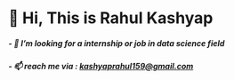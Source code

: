 #  👋 Hi, This is Rahul Kashyap
##### - 👀 I’m looking for a internship or job in data science field
##### - 📫 reach me via : kashyaprahul159@gmail.com

<!---
rahulk15/rahulk15 is a ✨ special ✨ repository because its `README.md` (this file) appears on your GitHub profile.
You can click the Preview link to take a look at your changes.
--->
